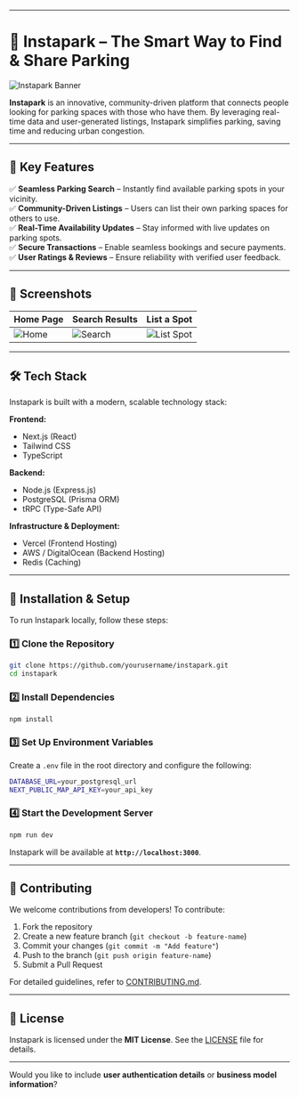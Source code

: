 
---

# 🚗 Instapark – The Smart Way to Find & Share Parking  

![Instapark Banner](https://via.placeholder.com/1200x400?text=Instapark+-+Find+Parking+Easily)  

**Instapark** is an innovative, community-driven platform that connects people looking for parking spaces with those who have them. By leveraging real-time data and user-generated listings, Instapark simplifies parking, saving time and reducing urban congestion.  

---

## 🚀 Key Features  

✅ **Seamless Parking Search** – Instantly find available parking spots in your vicinity.  
✅ **Community-Driven Listings** – Users can list their own parking spaces for others to use.  
✅ **Real-Time Availability Updates** – Stay informed with live updates on parking spots.  
✅ **Secure Transactions** – Enable seamless bookings and secure payments.  
✅ **User Ratings & Reviews** – Ensure reliability with verified user feedback.  

---

## 📸 Screenshots  

| Home Page | Search Results | List a Spot |  
|-----------|---------------|------------|  
| ![Home](https://via.placeholder.com/300) | ![Search](https://via.placeholder.com/300) | ![List Spot](https://via.placeholder.com/300) |  

---

## 🛠️ Tech Stack  

Instapark is built with a modern, scalable technology stack:  

**Frontend:**  
- Next.js (React)  
- Tailwind CSS  
- TypeScript  

**Backend:**  
- Node.js (Express.js)  
- PostgreSQL (Prisma ORM)  
- tRPC (Type-Safe API)  

**Infrastructure & Deployment:**  
- Vercel (Frontend Hosting)  
- AWS / DigitalOcean (Backend Hosting)  
- Redis (Caching)  

---

## 🔧 Installation & Setup  

To run Instapark locally, follow these steps:  

### 1️⃣ Clone the Repository  
```sh
git clone https://github.com/yourusername/instapark.git
cd instapark
```

### 2️⃣ Install Dependencies  
```sh
npm install
```

### 3️⃣ Set Up Environment Variables  
Create a `.env` file in the root directory and configure the following:  
```sh
DATABASE_URL=your_postgresql_url
NEXT_PUBLIC_MAP_API_KEY=your_api_key
```

### 4️⃣ Start the Development Server  
```sh
npm run dev
```
Instapark will be available at **`http://localhost:3000`**.  

---

## 🤝 Contributing  

We welcome contributions from developers! To contribute:  
1. Fork the repository  
2. Create a new feature branch (`git checkout -b feature-name`)  
3. Commit your changes (`git commit -m "Add feature"`)  
4. Push to the branch (`git push origin feature-name`)  
5. Submit a Pull Request  

For detailed guidelines, refer to [CONTRIBUTING.md](CONTRIBUTING.md).  

---

## 📜 License  

Instapark is licensed under the **MIT License**. See the [LICENSE](LICENSE) file for details.  

---

Would you like to include **user authentication details** or **business model information**?